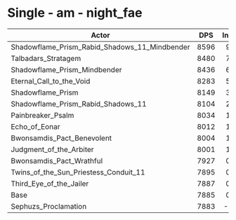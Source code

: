 # Single - am - night_fae
| Actor | DPS | Increase |
|---|:---:|:---:|
|Shadowflame_Prism_Rabid_Shadows_11_Mindbender|8596|9.01%|
|Talbadars_Stratagem|8480|7.55%|
|Shadowflame_Prism_Mindbender|8436|6.99%|
|Eternal_Call_to_the_Void|8283|5.04%|
|Shadowflame_Prism|8149|3.35%|
|Shadowflame_Prism_Rabid_Shadows_11|8104|2.77%|
|Painbreaker_Psalm|8034|1.89%|
|Echo_of_Eonar|8012|1.61%|
|Bwonsamdis_Pact_Benevolent|8004|1.51%|
|Judgment_of_the_Arbiter|8001|1.47%|
|Bwonsamdis_Pact_Wrathful|7927|0.53%|
|Twins_of_the_Sun_Priestess_Conduit_11|7895|0.13%|
|Third_Eye_of_the_Jailer|7887|0.03%|
|Base|7885|0.00%|
|Sephuzs_Proclamation|7883|-0.02%|
